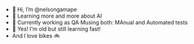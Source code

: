 - 👋 Hi, I’m @nelsongamape
- 👀 Learning more and more about AI
- 🌱 Currently working as QA Musing both: MAnual and Automated tests
- 👴 Yes! I'm old but still learning fast!
- And I love bikes 🚲

<!---
nelsongamape/nelsongamape is a ✨ special ✨ repository because its `README.md` (this file) appears on your GitHub profile.
You can click the Preview link to take a look at your changes.
--->
